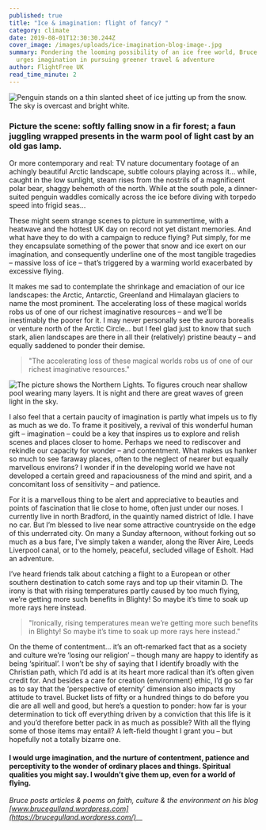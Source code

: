 ```yaml
---
published: true
title: "Ice & imagination: flight of fancy? "
category: climate
date: 2019-08-01T12:30:30.244Z
cover_image: /images/uploads/ice-imagination-blog-image-.jpg
summary: Pondering the looming possibility of an ice free world, Bruce Gulland
  urges imagination in pursuing greener travel & adventure
author: FlightFree UK
read_time_minute: 2
---
```

![Penguin stands on a thin slanted sheet of ice jutting up from the snow. The sky is overcast and bright white. ](/images/uploads/penguin.jpg "Photo credit: Danielle Barnes ")

### Picture the scene: softly falling snow in a fir forest; a faun juggling wrapped presents in the warm pool of light cast by an old gas lamp.

Or more contemporary and real: TV nature documentary footage of an achingly beautiful Arctic landscape, subtle colours playing across it… while, caught in the low sunlight, steam rises from the nostrils of a magnificent polar bear, shaggy behemoth of the north. While at the south pole, a dinner-suited penguin waddles comically across the ice before diving with torpedo speed into frigid seas… 

These might seem strange scenes to picture in summertime, with a heatwave and the hottest UK day on record not yet distant memories. And what have they to do with a campaign to reduce flying? Put simply, for me they encapsulate something of the power that snow and ice exert on our imagination, and consequently underline one of the most tangible tragedies – massive loss of ice – that’s triggered by a warming world exacerbated by excessive flying. 

It makes me sad to contemplate the shrinkage and emaciation of our ice landscapes: the Arctic, Antarctic, Greenland and Himalayan glaciers to name the most prominent. The accelerating loss of these magical worlds robs us of one of our richest imaginative resources – and we’ll be inestimably the poorer for it. I may never personally see the aurora borealis or venture north of the Arctic Circle… but I feel glad just to know that such stark, alien landscapes are there in all their (relatively) pristine beauty – and equally saddened to ponder their demise. 

> "The accelerating loss of these magical worlds robs us of one of our richest imaginative resources."

![The picture shows the Northern Lights. To figures crouch near  shallow pool wearing many layers. It is night and there are great waves of green light in the sky. ](/images/uploads/ice-imagination-blog-image-.jpg "Photo credit: Noel Bauza ")

I also feel that a certain paucity of imagination is partly what impels us to fly as much as we do. To frame it positively, a revival of this wonderful human gift – imagination – could be a key that inspires us to explore and relish scenes and places closer to home. Perhaps we need to rediscover and rekindle our capacity for wonder – and contentment. What makes us hanker so much to see faraway places, often to the neglect of nearer but equally marvellous environs? I wonder if in the developing world we have not developed a certain greed and rapaciousness of the mind and spirit, and a concomitant loss of sensitivity – and patience.

For it is a marvellous thing to be alert and appreciative to beauties and points of fascination that lie close to home, often just under our noses. I currently live in north Bradford, in the quaintly named district of Idle. I have no car. But I’m blessed to live near some attractive countryside on the edge of this underrated city. On many a Sunday afternoon, without forking out so much as a bus fare, I’ve simply taken a wander, along the River Aire, Leeds Liverpool canal, or to the homely, peaceful, secluded village of Esholt. Had an adventure.

I’ve heard friends talk about catching a flight to a European or other southern destination to catch some rays and top up their vitamin D. The irony is that with rising temperatures partly caused by too much flying, we’re getting more such benefits in Blighty! So maybe it’s time to soak up more rays here instead.

> "Ironically, rising temperatures mean we’re getting more such benefits in Blighty! So maybe it’s time to soak up more rays here instead."

On the theme of contentment… it’s an oft-remarked fact that as a society and culture we’re ‘losing our religion’ – though many are happy to identify as being ‘spiritual’. I won’t be shy of saying that I identify broadly with the Christian path, which I’d add is at its heart more radical than it’s often given credit for. And besides a care for creation (environment) ethic, I’d go so far as to say that the ‘perspective of eternity’ dimension also impacts my attitude to travel. Bucket lists of fifty or a hundred things to do before you die are all well and good, but here’s a question to ponder: how far is your determination to tick off everything driven by a conviction that this life is it and you’d therefore better pack in as much as possible? With all the flying some of those items may entail? A left-field thought I grant you – but hopefully not a totally bizarre one. 

#### I would urge imagination, and the nurture of contentment, patience and perceptivity to the wonder of ordinary places and things. Spiritual qualities you might say. I wouldn’t give them up, even for a world of flying.

*Bruce posts articles & poems on faith, culture & the environment on his blog* *[www.brucegulland.wordpress.com](https://brucegulland.wordpress.com/)*__